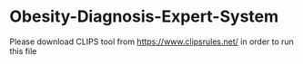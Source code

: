 # Obesity-Diagnosis-Expert-System
Please download CLIPS tool from https://www.clipsrules.net/ in order to run this file 
